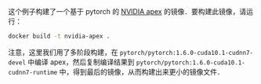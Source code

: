 这个例子构建了一个基于 pytorch 的 [NVIDIA apex](https://github.com/NVIDIA/apex) 的镜像．要构建此镜像，请运行：

```bash
docker build -t nvidia-apex .
```

注意，这里我们用了多阶段构建，在 `pytorch/pytorch:1.6.0-cuda10.1-cudnn7-devel` 中编译 apex，然后复制编译结果到 `pytorch/pytorch:1.6.0-cuda10.1-cudnn7-runtime` 中，得到最后的镜像，从而构建出来更小的镜像文件．